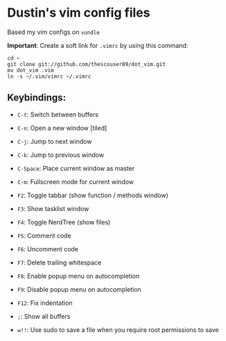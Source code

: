 Dustin's vim config files
===========================

Based my vim configs on `vundle`

**Important**: Create a soft link for `.vimrc` by using this command:

    cd ~
    git clone git://github.com/thescouser89/dot_vim.git
    mv dot_vim .vim
    ln -s ~/.vim/vimrc ~/.vimrc


Keybindings:
------------

* `C-t`: Switch between buffers

* `C-n`: Open a new window [tiled]
* `C-j`: Jump to next window
* `C-k`: Jump to previous window
* `C-Space`: Place current window as master
* `C-m`: Fullscreen mode for current window

* `F2`: Toggle tabbar (show function / methods window)
* `F3`: Show tasklist window
* `F4`: Toggle NerdTree (show files)

* `F5`: Comment code
* `F6`: Uncomment code

* `F7`: Delete trailing whitespace

* `F8`: Enable popup menu on autocompletion
* `F9`: Disable popup menu on autocompletion

* `F12`: Fix indentation

* `;`: Show all buffers

* `w!!`: Use sudo to save a file when you require root permissions to save
